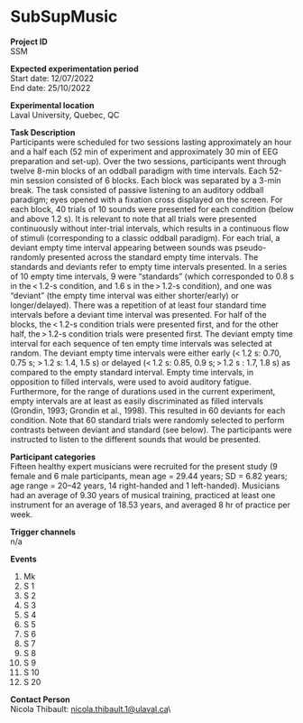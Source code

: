 # SubSupMusic
**Project ID**\
SSM

**Expected experimentation period**\
Start date: 12/07/2022\
End date: 25/10/2022 

**Experimental location**\
Laval University, Quebec, QC

**Task Description**\
Participants were scheduled for two sessions lasting approximately an hour and a half each (52 min of experiment and approximately 30 min of EEG preparation and set-up). Over the two sessions, participants went through twelve 8-min blocks of an oddball paradigm with time intervals. Each 52-min session consisted of 6 blocks. Each block was separated by a 3-min break. The task consisted of passive listening to an auditory oddball paradigm; eyes opened with a fixation cross displayed on the screen. For each block, 40 trials of 10 sounds were presented for each condition (below and above 1.2 s). It is relevant to note that all trials were presented continuously without inter-trial intervals, which results in a continuous flow of stimuli (corresponding to a classic oddball paradigm). For each trial, a deviant empty time interval appearing between sounds was pseudo-randomly presented across the standard empty time intervals. The standards and deviants refer to empty time intervals presented. In a series of 10 empty time intervals, 9 were “standards” (which corresponded to 0.8 s in the < 1.2-s condition, and 1.6 s in the > 1.2-s condition), and one was “deviant” (the empty time interval was either shorter/early) or longer/delayed). There was a repetition of at least four standard time intervals before a deviant time interval was presented. For half of the blocks, the < 1.2-s condition trials were presented first, and for the other half, the > 1.2-s condition trials were presented first. The deviant empty time interval for each sequence of ten empty time intervals was selected at random. The deviant empty time intervals were either early (< 1.2 s: 0.70, 0.75 s; > 1.2 s: 1.4, 1.5 s) or delayed (< 1.2 s: 0.85, 0.9 s; > 1.2 s : 1.7, 1.8 s) as compared to the empty standard interval. Empty time intervals, in opposition to filled intervals, were used to avoid auditory fatigue. Furthermore, for the range of durations used in the current experiment, empty intervals are at least as easily discriminated as filled intervals (Grondin, 1993; Grondin et al., 1998). This resulted in 60 deviants for each condition. Note that 60 standard trials were randomly selected to perform contrasts between deviant and standard (see below). The participants were instructed to listen to the different sounds that would be presented.

**Participant categories**\
Fifteen healthy expert musicians were recruited for the present study (9 female and 6 male participants, mean age = 29.44 years; SD = 6.82 years; age range = 20–42 years, 14 right-handed and 1 left-handed). Musicians had an average of 9.30 years of musical training, practiced at least one instrument for an average of 18.53 years, and averaged 8 hr of practice per week.

**Trigger channels**\
n/a

**Events**
1. Mk
2. S  1
3. S  2
4. S  3
5. S  4
6. S  5
7. S  6
8. S  7
9. S  8
10. S  9
11. S 10
12. S 20

**Contact Person**\
Nicola Thibault: nicola.thibault.1@ulaval.ca\
